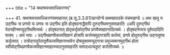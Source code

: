 +++
title = "14 यथाश्रयभावाधिकरणम्"

+++
41. यथाश्रयभावाधिकरणंसमाहारात् (ब्र.सू.3.3.61)छान्दोग्ये प्रथमप्रपाठके पंचमखण्डे ॥ अथ खलु य उद्गीथः स प्रणवो यः प्रणवः स उद्गीथ इति होतृषदनाद्धैवापि दुरुद्गीथमनुसमाहरति ॥अपि दुरुद्गीथं वेदनहीनमप्युद्गीथमित्यर्थः । होतृषदनात् होतृकर्तृकोद्गीथ प्रणवैक्यज्ञानादित्यर्थः । होतृषदनेत्यत्र पूर्वपदादिति षत्वम् । अयं भावः । उद्गीथप्रणवैकत्वविज्ञानं होत्रापि कर्त्तव्यमुद्गात्रापि कर्तव्यं, प्रणवे होतुरुद्गीथ उद्गातुश्च कर्तृत्वात् । तत्रोद्गातुरेतादृशैकत्वविज्ञानाभावेन दोषयुक्तमप्युद्गात्रा प्रयुज्यमानमुद्गीथं होता स्वीयोद्गीथप्रणवैकत्वविज्ञानमाहात्म्यादनुसमाहरति समादधात्यदुष्टं करोतीत्यर्थः ॥